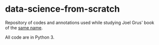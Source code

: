 # data-science-from-scratch

Repository of codes and annotations used while studying Joel Grus' book of the [same name](https://www.amazon.com/Data-Science-Scratch-Principles-Python/dp/149190142X/ref=sr_1_1?s=books&ie=UTF8&qid=1484453845&sr=1-1&keywords=data+science+from+scratch).

All code are in Python 3.
